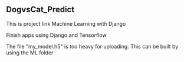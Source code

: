 ## DogvsCat_Predict
This is  project link Machine Learning with Django

Finish apps using Django and Tensorflow

The file "my_model.h5" is too heavy for uploading.
This can be built by using the ML folder
